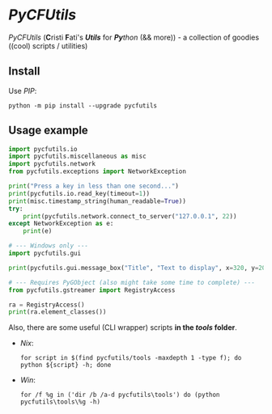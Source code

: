 # *PyCFUtils*

*PyCFUtils* (**C**risti **F**ati's ***Utils*** for ***Py**thon* (&& more)) - a collection of goodies ((cool) scripts / utilities)


## Install

Use *PIP*:

```shell
python -m pip install --upgrade pycfutils
```


## Usage example

```python
import pycfutils.io
import pycfutils.miscellaneous as misc
import pycfutils.network
from pycfutils.exceptions import NetworkException

print("Press a key in less than one second...")
print(pycfutils.io.read_key(timeout=1))
print(misc.timestamp_string(human_readable=True))
try:
    print(pycfutils.network.connect_to_server("127.0.0.1", 22))
except NetworkException as e:
    print(e)

# --- Windows only ---
import pycfutils.gui

print(pycfutils.gui.message_box("Title", "Text to display", x=320, y=200))

# --- Requires PyGObject (also might take some time to complete) ---
from pycfutils.gstreamer import RegistryAccess

ra = RegistryAccess()
print(ra.element_classes())
```

Also, there are some useful (CLI wrapper) scripts **in the *tools* folder**. 

- *Nix*:

    ```lang-bash
    for script in $(find pycfutils/tools -maxdepth 1 -type f); do python ${script} -h; done
    ```

- *Win*:

    ```lang-bat
    for /f %g in ('dir /b /a-d pycfutils\tools') do (python pycfutils\tools\%g -h)
    ```
